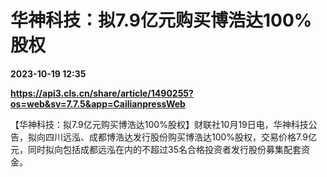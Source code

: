 # 华神科技：拟7.9亿元购买博浩达100%股权

**2023-10-19 12:35**

**https://api3.cls.cn/share/article/1490255?os=web&sv=7.7.5&app=CailianpressWeb**

【华神科技：拟7.9亿元购买博浩达100%股权】财联社10月19日电，华神科技公告，拟向四川远泓、成都博浩达发行股份购买博浩达100%股权，交易价格7.9亿元，同时拟向包括成都远泓在内的不超过35名合格投资者发行股份募集配套资金。